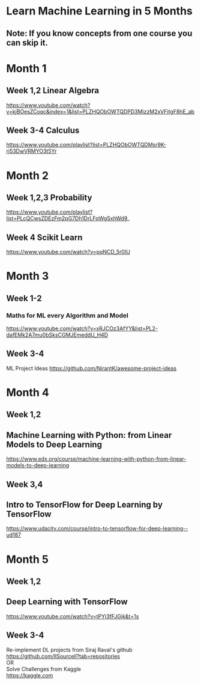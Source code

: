 # Learn Machine Learning in 5 Months 

## Note: If you know concepts from one course you can skip it.


# Month 1

## Week 1,2 Linear Algebra
https://www.youtube.com/watch?v=kjBOesZCoqc&index=1&list=PLZHQObOWTQDPD3MizzM2xVFitgF8hE_ab

## Week 3-4 Calculus
https://www.youtube.com/playlist?list=PLZHQObOWTQDMsr9K-rj53DwVRMYO3t5Yr

# Month 2

## Week 1,2,3 Probability
https://www.youtube.com/playlist?list=PLcQCwsZDEzFm2pG7Dh1DrLFqWgSxhWd9_

## Week 4 Scikit Learn
https://www.youtube.com/watch?v=pqNCD_5r0IU

# Month 3

## Week 1-2
### Maths for ML every Algorithm and Model
https://www.youtube.com/watch?v=xRJCOz3AfYY&list=PL2-dafEMk2A7mu0bSksCGMJEmeddU_H4D

## Week 3-4
ML Project Ideas
https://github.com/NirantK/awesome-project-ideas

# Month 4

## Week 1,2 
## Machine Learning with Python: from Linear Models to Deep Learning
https://www.edx.org/course/machine-learning-with-python-from-linear-models-to-deep-learning

## Week 3,4
## Intro to TensorFlow for Deep Learning by TensorFlow
https://www.udacity.com/course/intro-to-tensorflow-for-deep-learning--ud187

# Month 5 

## Week 1,2
## Deep Learning with TensorFlow
https://www.youtube.com/watch?v=tPYj3fFJGjk&t=1s

## Week 3-4 
Re-implement DL projects from Siraj Raval's github
https://github.com/llSourcell?tab=repositories
<br>
OR
<br>
Solve Challenges from Kaggle
<br>
https://kaggle.com

